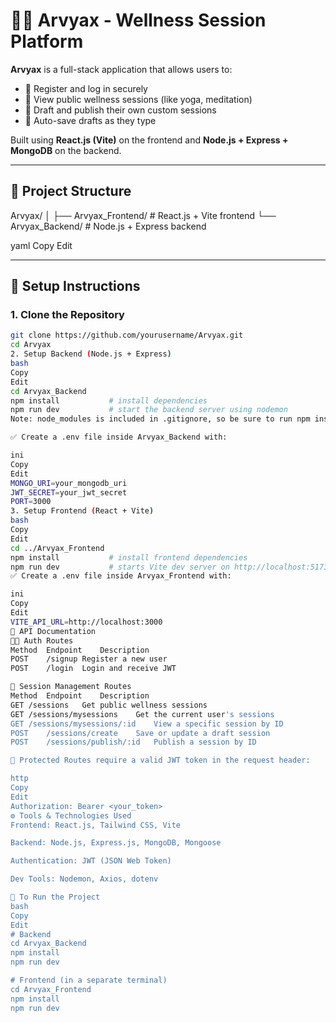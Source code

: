 # 🧘‍♂️ Arvyax - Wellness Session Platform

**Arvyax** is a full-stack application that allows users to:
- 🔐 Register and log in securely
- 🧘 View public wellness sessions (like yoga, meditation)
- 📝 Draft and publish their own custom sessions
- 💾 Auto-save drafts as they type

Built using **React.js (Vite)** on the frontend and **Node.js + Express + MongoDB** on the backend.

---

## 📁 Project Structure

Arvyax/
│
├── Arvyax_Frontend/ # React.js + Vite frontend
└── Arvyax_Backend/ # Node.js + Express backend

yaml
Copy
Edit

---

## 🚀 Setup Instructions

### 1. Clone the Repository

```bash
git clone https://github.com/yourusername/Arvyax.git
cd Arvyax
2. Setup Backend (Node.js + Express)
bash
Copy
Edit
cd Arvyax_Backend
npm install           # install dependencies
npm run dev           # start the backend server using nodemon
Note: node_modules is included in .gitignore, so be sure to run npm install.

✅ Create a .env file inside Arvyax_Backend with:

ini
Copy
Edit
MONGO_URI=your_mongodb_uri
JWT_SECRET=your_jwt_secret
PORT=3000
3. Setup Frontend (React + Vite)
bash
Copy
Edit
cd ../Arvyax_Frontend
npm install           # install frontend dependencies
npm run dev           # starts Vite dev server on http://localhost:5173
✅ Create a .env file inside Arvyax_Frontend with:

ini
Copy
Edit
VITE_API_URL=http://localhost:3000
📮 API Documentation
🧑‍💼 Auth Routes
Method	Endpoint	Description
POST	/signup	Register a new user
POST	/login	Login and receive JWT

📄 Session Management Routes
Method	Endpoint	Description
GET	/sessions	Get public wellness sessions
GET	/sessions/mysessions	Get the current user's sessions
GET	/sessions/mysessions/:id	View a specific session by ID
POST	/sessions/create	Save or update a draft session
POST	/sessions/publish/:id	Publish a session by ID

🔐 Protected Routes require a valid JWT token in the request header:

http
Copy
Edit
Authorization: Bearer <your_token>
⚙️ Tools & Technologies Used
Frontend: React.js, Tailwind CSS, Vite

Backend: Node.js, Express.js, MongoDB, Mongoose

Authentication: JWT (JSON Web Token)

Dev Tools: Nodemon, Axios, dotenv

🔧 To Run the Project
bash
Copy
Edit
# Backend
cd Arvyax_Backend
npm install
npm run dev

# Frontend (in a separate terminal)
cd Arvyax_Frontend
npm install
npm run dev
